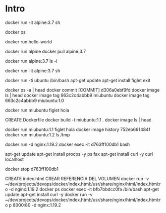 # Intro

docker run -it alpine:3.7 sh

docker ps

docker run hello-world

docker run alpine
docker pull alpine:3.7

docker run alpine:3.7 ls -l

docker run -it alpine:3.7 sh

<!-- image -->
docker run -ti ubuntu /bin/bash
apt-get update
apt-get install figlet
exit

docker ps -a | head
docker commit [COMMIT] d306a0ebf9fd
docker image ls | head
docker image tag 663c2c4abbb9  miubuntu
docker image tag 663c2c4abbb9  miubuntu:1.0

docker run miubuntu figlet hola

CREATE Dockerfile
docker build -t miubuntu:1.1 .
docker image ls | head

docker run miubuntu:1.1 figlet hola
docker image history 752eb691484f
docker run miubuntu:1.2 ls /tmp


<!-- VOLUMENES && PUERTOS -->
<!--
    RUN: crea un contenedor nuevo
    EXEC: ejecuta un contenedor nuevo
-->
docker run -d nginx:1.19.2
docker exec -it d763ff100db1 bash

apt-get update
apt-get install procps -y
ps fax
apt-get install curl -y
curl localhost

docker stop d763ff100db1

CREATE index.html
CREAR REFERENCIA DEL VOLUMEN
docker run -v ~/dev/projects/devops/docker/index.html:/usr/share/nginx/html/index.html:ro -d nginx:1.19.2
docker ps
docker exec -it bfb7bbdcc0fa /bin/bash
apt-get update
apt-get install curl -y
docker run -v ~/dev/projects/devops/docker/index.html:/usr/share/nginx/html/index.html:ro p 8000:80 -d nginx:1.19.2